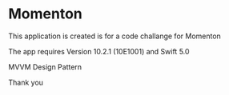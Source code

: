 # Momenton

This application is created is for a code challange for Momenton

The app requires Version 10.2.1 (10E1001) and Swift 5.0

MVVM Design Pattern

Thank you

